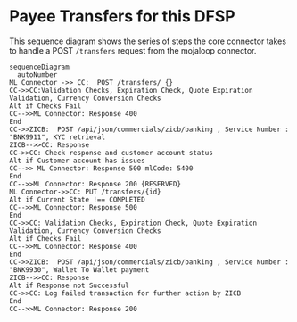 # Payee Transfers for this DFSP
This sequence diagram shows the series of steps the core connector takes to handle a POST `/transfers` request from the mojaloop connector.

```mermaid
sequenceDiagram
  autoNumber
ML Connector ->> CC:  POST /transfers/ {}
CC->>CC:Validation Checks, Expiration Check, Quote Expiration Validation, Currency Conversion Checks
Alt if Checks Fail
CC-->>ML Connector: Response 400
End
CC->>ZICB:  POST /api/json/commercials/zicb/banking , Service Number : "BNK9911", KYC retrieval
ZICB-->>CC: Response 
CC->>CC: Check response and customer account status 
Alt if Customer account has issues 
CC-->> ML Connector: Response 500 mlCode: 5400
End
CC-->>ML Connector: Response 200 {RESERVED}
ML Connector->>CC: PUT /transfers/{id}
Alt if Current State !== COMPLETED
CC-->>ML Connector: Response 500
End
CC->>CC: Validation Checks, Expiration Check, Quote Expiration Validation, Currency Conversion Checks
Alt if Checks Fail
CC-->>ML Connector: Response 400
End
CC->>ZICB:  POST /api/json/commercials/zicb/banking , Service Number : "BNK9930", Wallet To Wallet payment
ZICB-->>CC: Response
Alt if Response not Successful
CC->>CC: Log failed transaction for further action by ZICB
End
CC-->>ML Connector: Response 200

```
